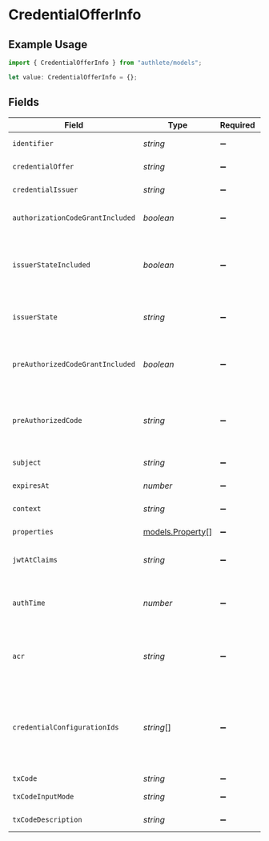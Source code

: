 # CredentialOfferInfo

## Example Usage

```typescript
import { CredentialOfferInfo } from "authlete/models";

let value: CredentialOfferInfo = {};
```

## Fields

| Field                                                                                                                                                                                        | Type                                                                                                                                                                                         | Required                                                                                                                                                                                     | Description                                                                                                                                                                                  |
| -------------------------------------------------------------------------------------------------------------------------------------------------------------------------------------------- | -------------------------------------------------------------------------------------------------------------------------------------------------------------------------------------------- | -------------------------------------------------------------------------------------------------------------------------------------------------------------------------------------------- | -------------------------------------------------------------------------------------------------------------------------------------------------------------------------------------------- |
| `identifier`                                                                                                                                                                                 | *string*                                                                                                                                                                                     | :heavy_minus_sign:                                                                                                                                                                           | The identifier of the credential offer.                                                                                                                                                      |
| `credentialOffer`                                                                                                                                                                            | *string*                                                                                                                                                                                     | :heavy_minus_sign:                                                                                                                                                                           | The credential offer in the JSON format.                                                                                                                                                     |
| `credentialIssuer`                                                                                                                                                                           | *string*                                                                                                                                                                                     | :heavy_minus_sign:                                                                                                                                                                           | The identifier of the credential issuer.                                                                                                                                                     |
| `authorizationCodeGrantIncluded`                                                                                                                                                             | *boolean*                                                                                                                                                                                    | :heavy_minus_sign:                                                                                                                                                                           | The flag indicating whether the `authorization_code` object is<br/>included in the `grants` object.<br/>                                                                                     |
| `issuerStateIncluded`                                                                                                                                                                        | *boolean*                                                                                                                                                                                    | :heavy_minus_sign:                                                                                                                                                                           | The flag indicating whether the `issuer_state` property is<br/>included in the `authorization_code` object in the `grants`<br/>object.<br/>                                                  |
| `issuerState`                                                                                                                                                                                | *string*                                                                                                                                                                                     | :heavy_minus_sign:                                                                                                                                                                           | The value of the `issuer_state` property in the<br/>`authorization_code` object in the `grants` object.<br/>                                                                                 |
| `preAuthorizedCodeGrantIncluded`                                                                                                                                                             | *boolean*                                                                                                                                                                                    | :heavy_minus_sign:                                                                                                                                                                           | The flag indicating whether the<br/>`urn:ietf:params:oauth:grant-type:pre-authorized_code` object is<br/>included in the `grants` object.<br/>                                               |
| `preAuthorizedCode`                                                                                                                                                                          | *string*                                                                                                                                                                                     | :heavy_minus_sign:                                                                                                                                                                           | The value of the `pre-authorized_code` property in the<br/>`urn:ietf:params:oauth:grant-type:pre-authorized_code` object in<br/>the `grants` object.<br/>                                    |
| `subject`                                                                                                                                                                                    | *string*                                                                                                                                                                                     | :heavy_minus_sign:                                                                                                                                                                           | The subject associated with the credential offer.                                                                                                                                            |
| `expiresAt`                                                                                                                                                                                  | *number*                                                                                                                                                                                     | :heavy_minus_sign:                                                                                                                                                                           | The time at which the credential offer will expire.                                                                                                                                          |
| `context`                                                                                                                                                                                    | *string*                                                                                                                                                                                     | :heavy_minus_sign:                                                                                                                                                                           | The general-purpose arbitrary string.                                                                                                                                                        |
| `properties`                                                                                                                                                                                 | [models.Property](../models/property.md)[]                                                                                                                                                   | :heavy_minus_sign:                                                                                                                                                                           | Extra properties to associate with the credential offer.                                                                                                                                     |
| `jwtAtClaims`                                                                                                                                                                                | *string*                                                                                                                                                                                     | :heavy_minus_sign:                                                                                                                                                                           | Additional claims that are added to the payload part of the JWT<br/>access token.<br/>                                                                                                       |
| `authTime`                                                                                                                                                                                   | *number*                                                                                                                                                                                     | :heavy_minus_sign:                                                                                                                                                                           | The time at which the user authentication was performed during<br/>the course of issuing the credential offer.<br/>                                                                          |
| `acr`                                                                                                                                                                                        | *string*                                                                                                                                                                                     | :heavy_minus_sign:                                                                                                                                                                           | The Authentication Context Class Reference of the user authentication<br/>performed during the course of issuing the credential offer.<br/>                                                  |
| `credentialConfigurationIds`                                                                                                                                                                 | *string*[]                                                                                                                                                                                   | :heavy_minus_sign:                                                                                                                                                                           | The value of the `credential_configuration_ids` property of the credential offer.<br/><br/>```<br/>{<br/>  "credential_issuer": "...",<br/>  "credential_configuration_ids": [ ... ],<br/>  "grants": { ... }<br/>}<br/>```<br/> |
| `txCode`                                                                                                                                                                                     | *string*                                                                                                                                                                                     | :heavy_minus_sign:                                                                                                                                                                           | The transaction code.<br/>                                                                                                                                                                   |
| `txCodeInputMode`                                                                                                                                                                            | *string*                                                                                                                                                                                     | :heavy_minus_sign:                                                                                                                                                                           | The input mode of the transaction code.<br/>                                                                                                                                                 |
| `txCodeDescription`                                                                                                                                                                          | *string*                                                                                                                                                                                     | :heavy_minus_sign:                                                                                                                                                                           | The description of the transaction code.<br/>                                                                                                                                                |